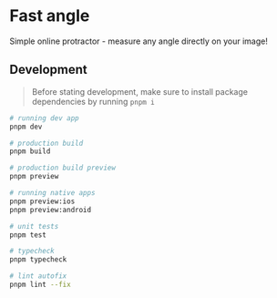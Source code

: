 # Fast angle

Simple online protractor - measure any angle directly on your image!

## Development

> Before stating development, make sure to install package dependencies by running `pnpm i`

```bash
# running dev app
pnpm dev

# production build
pnpm build

# production build preview
pnpm preview

# running native apps
pnpm preview:ios
pnpm preview:android

# unit tests
pnpm test

# typecheck
pnpm typecheck

# lint autofix
pnpm lint --fix
```
